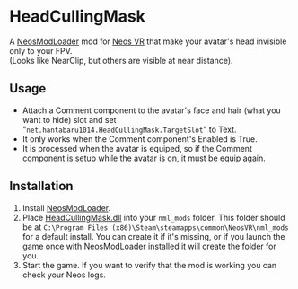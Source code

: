 # HeadCullingMask

A [NeosModLoader](https://github.com/zkxs/NeosModLoader) mod for [Neos VR](https://neos.com/) that make your avatar's head invisible only to your FPV.  
(Looks like NearClip, but others are visible at near distance).  

## Usage
- Attach a Comment component to the avatar's face and hair (what you want to hide) slot and set "`net.hantabaru1014.HeadCullingMask.TargetSlot`" to Text.
- It only works when the Comment component's Enabled is True.
- It is processed when the avatar is equiped, so if the Comment component is setup while the avatar is on, it must be equip again.

## Installation
1. Install [NeosModLoader](https://github.com/zkxs/NeosModLoader).
2. Place [HeadCullingMask.dll](https://github.com/hantabaru1014/HeadCullingMask/releases/latest/download/HeadCullingMask.dll) into your `nml_mods` folder. This folder should be at `C:\Program Files (x86)\Steam\steamapps\common\NeosVR\nml_mods` for a default install. You can create it if it's missing, or if you launch the game once with NeosModLoader installed it will create the folder for you.
3. Start the game. If you want to verify that the mod is working you can check your Neos logs.
